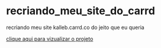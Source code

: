 # recriando_meu_site_do_carrd
 recriando meu site kalleb.carrd.co do jeito que eu queria

<a href="https://kallebdias.github.io/recriando_meu_site_do_carrd/arquivos/encomendas.html">clique aqui para vizualizar o projeto</a>
<br>
